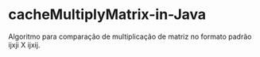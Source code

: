 # cacheMultiplyMatrix-in-Java
Algoritmo para comparação de multiplicação de matriz no formato padrão ijxji X ijxij.
